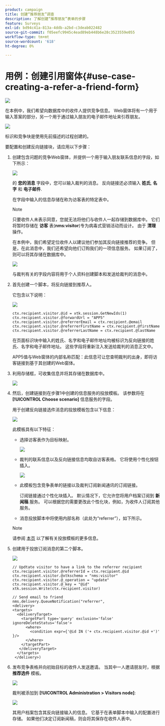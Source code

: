 ```yaml
---
product: campaign
title: 创建“推荐朋友”调查
description: 了解创建“推荐朋友”表单的步骤
feature: Surveys
exl-id: bd94c41a-813a-4ddb-a2bd-c3deab022482
source-git-commit: f05eefc9945c4ead89eb448b6e28c3523559e055
workflow-type: tm+mt
source-wordcount: '618'
ht-degree: 0%

---
```


# 用例：创建引用窗体{#use-case-creating-a-refer-a-friend-form}

![](../../assets/v7-only.svg)

在本例中，我们希望向数据库中的收件人提供竞争信息。 Web窗体将有一个用于输入答案的部分，另一个用于通过输入朋友的电子邮件地址来引荐朋友。

![](assets/s_ncs_admin_survey_viral_sample_0.png)

标识和竞争块是使用先前描述的过程创建的。

要配置和创建反向链接块，请应用以下步骤：

1. 创建包含问题的竞争Web窗体，并提供一个用于输入朋友联系信息的字段，如下所示：

   ![](assets/s_ncs_admin_survey_viral_sample_2.png)

   的 **您的消息** 字段中，您可以输入裁判的消息。 反向链接还必须输入 **姓氏**, **名字** 和 **电子邮件**.

   在字段中输入的信息存储在称为访客表的特定表中。

   >[!NOTE]
   >
   >只要收件人未表示同意，您就无法将他们与收件人一起存储到数据库中。 它们将暂时存储在 **访客** 表(**nms:visitor**)专为病毒式营销活动而设计。 由于 **清理** 操作。
   >
   >在本例中，我们希望定位收件人以建议他们参加其反向链接推荐的竞争。 但是，在此消息中，我们还希望向他们订购我们的一项信息服务。 如果订阅了，则可以将其存储在数据库中。

   ![](assets/s_ncs_admin_survey_viral_sample_5.png)

   与裁判有关的字段内容将用于个人资料创建脚本和发送给裁判的消息中。

1. 首先创建一个脚本，将反向链接到推荐人。

   它包含以下说明：

   ![](assets/s_ncs_admin_survey_viral_sample_4.png)

   ```
   ctx.recipient.visitor.@id = xtk.session.GetNewIds(1)
   ctx.recipient.visitor.@forwardUrl = "APP5"
   ctx.recipient.visitor.@referrerEmail = ctx.recipient.@email
   ctx.recipient.visitor.@referrerFirstName = ctx.recipient.@firstName
   ctx.recipient.visitor.@referrerLastName = ctx.recipient.@lastName
   ```

   在页面标识块中输入的姓氏、名字和电子邮件地址均被标识为反向链接的姓氏、名字和电子邮件地址。 这些字段将重新注入发送给裁判的消息正文中。

   APP5值与Web窗体的内部名称匹配：此信息可让您查明裁判的出身，即将访客链接到基于其创建的Web窗体。

1. 利用存储框，可收集信息并将其存储在数据库中。

   ![](assets/s_ncs_admin_survey_viral_sample_4b.png)

1. 然后，创建链接到在步骤1中创建的信息服务的投放模板。 该参数将在 **[!UICONTROL Choose scenario]** 信息服务的字段。

   用于创建反向链接选件消息的投放模板包含以下信息：

   ![](assets/s_ncs_admin_survey_viral_sample_7.png)

   此模板具有以下特征：

   * 选择访客表作为目标映射。

      ![](assets/s_ncs_admin_survey_viral_sample_7b.png)

   * 裁判的联系信息以及反向链接信息均取自访客表格。 它将使用个性化按钮插入。

      ![](assets/s_ncs_admin_survey_viral_sample_7a.png)

   * 此模板包含竞争表单的链接以及裁判订阅新闻通讯的订阅链接。

      订阅链接通过个性化块插入。 默认情况下，它允许您将用户档案订阅到 **新闻稿** 服务。 可以根据您的需要更改此个性化块，例如，为收件人订阅其他服务。

   * 消息投放脚本中将使用内部名称（此处为“referrer”），如下所示。
   >[!NOTE]
   >
   >请参阅 [本页](../../delivery/using/about-templates.md) 以了解有关投放模板的更多信息。

1. 创建用于投放订阅消息的第二个脚本。

   ![](assets/s_ncs_admin_survey_viral_sample_7c.png)

   ```
   // Updtate visitor to have a link to the referrer recipient
   ctx.recipient.visitor.@referrerId = ctx.recipient.@id
   ctx.recipient.visitor.@xtkschema = "nms:visitor"
   ctx.recipient.visitor.@_operation = "update" 
   ctx.recipient.visitor.@_key = "@id" 
   xtk.session.Write(ctx.recipient.visitor)
   
   // Send email to friend
   nms.delivery.QueueNotification("referrer",
   <delivery>
   <targets>
     <deliveryTarget>
       <targetPart type='query' exclusion='false' ignoreDeleteStatus='false'>
         <where>
           <condition expr={'@id IN ('+ ctx.recipient.visitor.@id +')' }/>
         </where>
       </targetPart>
      </deliveryTarget>
     </targets>
    </delivery>)
   ```

1. 发布竞争表格并向初始目标的收件人发送邀请。 当其中一人邀请朋友时，根据 **推荐选件** 模板。

   ![](assets/s_ncs_admin_survey_viral_sample_8.png)

   裁判被添加到 **[!UICONTROL Administration > Visitors node]**:

   ![](assets/s_ncs_admin_survey_viral_sample_9.png)

   其用户档案包含其反向链接输入的信息。 它基于在表单脚本中输入的配置进行存储。 如果他们决定订阅新闻稿，则会将其保存在收件人表中。
